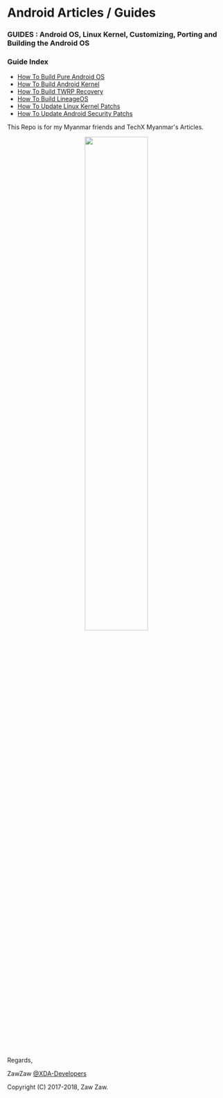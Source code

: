 # Android Articles / Guides

### GUIDES : Android OS, Linux Kernel, Customizing, Porting and Building the Android OS

### Guide Index
- [How To Build Pure Android OS](https://github.com/zawzaww/android-guide-articles/blob/techx-android/Guides/Building-AOSP-ROM.md)
- [How To Build Android Kernel](https://github.com/zawzaww/android-guide-articles/blob/techx-android/Guides/Building-Android-Kernel.md)
- [How To Build TWRP Recovery](https://github.com/zawzaww/android-guide-articles/blob/techx-android/Guides/Building-TWRP-Recovery.md)
- [How To Build LineageOS](https://github.com/android-guide-articles/blob/techx-android/Guides/Building-LineageOS.md)
- [How To Update Linux Kernel Patchs](https://github.com/zawzaww/android-guide-articles/blob/techx-android/Guides/Updating-Linux-Kernel-Patchs.md)
- [How To Update Android Security Patchs](https://github.com/zawzaww/android-guide-articles/blob/techx-android/Guides/Updating-Android-Security-Patchs.md)

This Repo is for my Myanmar friends and TechX Myanmar's Articles.

<center><img src="https://upload.wikimedia.org/wikipedia/commons/thumb/d/db/Android_robot_2014.svg/511px-Android_robot_2014.svg.png" height="54%" width="54%;"/></center> 


Regards,

ZawZaw [@XDA-Developers](https://forum.xda-developers.com/member.php?u=7581611)


Copyright (C) 2017-2018, Zaw Zaw.
